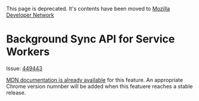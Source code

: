This page is deprecated. It's contents have been moved to [Mozilla Developer Network](https://developer.mozilla.org/en-US/)

# Background Sync API for Service Workers

Issue: [449443](https://code.google.com/p/chromium/issues/detail?id=449443)

[MDN documentation is already available](https://developer.mozilla.org/en-US/docs/Web/API/Service_Worker_API) for this feature. An appropriate Chrome version numnber will be added when this featuere reaches a stable release.